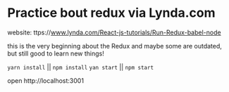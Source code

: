 # Practice bout redux via Lynda.com

website: ttps://www.lynda.com/React-js-tutorials/Run-Redux-babel-node

this is the very beginning about the Redux and maybe some are outdated, but still good to learn new things!

`yarn install` || `npm install`
`yan start` || `npm start`

open http://localhost:3001
